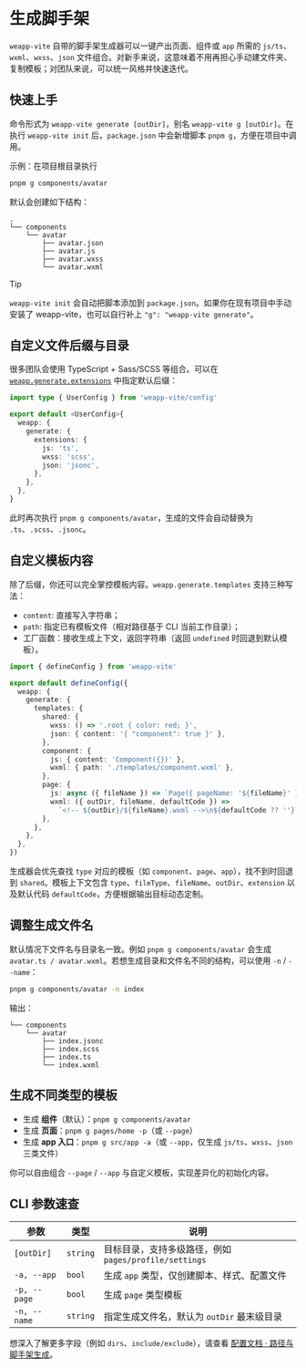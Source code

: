 # 生成脚手架

`weapp-vite` 自带的脚手架生成器可以一键产出页面、组件或 `app` 所需的 `js/ts`、`wxml`、`wxss`、`json` 文件组合。对新手来说，这意味着不用再担心手动建文件夹、复制模板；对团队来说，可以统一风格并快速迭代。

## 快速上手

命令形式为 `weapp-vite generate [outDir]`，别名 `weapp-vite g [outDir]`。在执行 `weapp-vite init` 后，`package.json` 中会新增脚本 `pnpm g`，方便在项目中调用。

示例：在项目根目录执行

```sh
pnpm g components/avatar
```

默认会创建如下结构：

```text
.
└── components
    └── avatar
        ├── avatar.json
        ├── avatar.js
        ├── avatar.wxss
        └── avatar.wxml
```

> [!TIP]
> `weapp-vite init` 会自动把脚本添加到 `package.json`。如果你在现有项目中手动安装了 weapp-vite，也可以自行补上 `"g": "weapp-vite generate"`。

## 自定义文件后缀与目录

很多团队会使用 TypeScript + Sass/SCSS 等组合。可以在 [`weapp.generate.extensions`](/config/paths-and-generators.md#weapp-generate) 中指定默认后缀：

```ts
import type { UserConfig } from 'weapp-vite/config'

export default <UserConfig>{
  weapp: {
    generate: {
      extensions: {
        js: 'ts',
        wxss: 'scss',
        json: 'jsonc',
      },
    },
  },
}
```

此时再次执行 `pnpm g components/avatar`，生成的文件会自动替换为 `.ts`、`.scss`、`.jsonc`。

## 自定义模板内容

除了后缀，你还可以完全掌控模板内容。`weapp.generate.templates` 支持三种写法：

- `content`: 直接写入字符串；
- `path`: 指定已有模板文件（相对路径基于 CLI 当前工作目录）；
- 工厂函数：接收生成上下文，返回字符串（返回 `undefined` 时回退到默认模板）。

```ts
import { defineConfig } from 'weapp-vite'

export default defineConfig({
  weapp: {
    generate: {
      templates: {
        shared: {
          wxss: () => '.root { color: red; }',
          json: { content: '{ "component": true }' },
        },
        component: {
          js: { content: 'Component({})' },
          wxml: { path: './templates/component.wxml' },
        },
        page: {
          js: async ({ fileName }) => `Page({ pageName: '${fileName}' })`,
          wxml: ({ outDir, fileName, defaultCode }) =>
            `<!-- ${outDir}/${fileName}.wxml -->\n${defaultCode ?? ''}`,
        },
      },
    },
  },
})
```

生成器会优先查找 `type` 对应的模板（如 `component`、`page`、`app`），找不到时回退到 `shared`。模板上下文包含 `type`、`fileType`、`fileName`、`outDir`、`extension` 以及默认代码 `defaultCode`，方便根据输出目标动态定制。

## 调整生成文件名

默认情况下文件名与目录名一致。例如 `pnpm g components/avatar` 会生成 `avatar.ts / avatar.wxml`。若想生成目录和文件名不同的结构，可以使用 `-n` / `--name`：

```sh
pnpm g components/avatar -n index
```

输出：

```text
└── components
    └── avatar
        ├── index.jsonc
        ├── index.scss
        ├── index.ts
        └── index.wxml
```

## 生成不同类型的模板

- 生成 **组件**（默认）：`pnpm g components/avatar`
- 生成 **页面**：`pnpm g pages/home -p`（或 `--page`）
- 生成 **app 入口**：`pnpm g src/app -a`（或 `--app`，仅生成 `js/ts`、`wxss`、`json` 三类文件）

你可以自由组合 `--page` / `--app` 与自定义模板，实现差异化的初始化内容。

## CLI 参数速查

| 参数         | 类型     | 说明                                                  |
| ------------ | -------- | ----------------------------------------------------- |
| `[outDir]`   | `string` | 目标目录，支持多级路径，例如 `pages/profile/settings` |
| `-a, --app`  | `bool`   | 生成 `app` 类型，仅创建脚本、样式、配置文件           |
| `-p, --page` | `bool`   | 生成 `page` 类型模板                                  |
| `-n, --name` | `string` | 指定生成文件名，默认为 `outDir` 最末级目录            |

想深入了解更多字段（例如 `dirs`、`include/exclude`），请查看 [配置文档 · 路径与脚手架生成](/config/paths-and-generators.md)。
